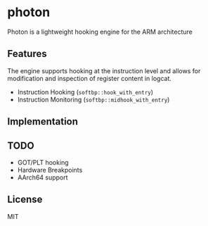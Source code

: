 # photon
Photon is a lightweight hooking engine for the ARM architecture

## Features
The engine supports hooking at the instruction level and allows for modification and inspection of register content in logcat.  
- Instruction Hooking (`softbp::hook_with_entry`)
- Instruction Monitoring (`softbp::midhook_with_entry`)

## Implementation


## TODO
- GOT/PLT hooking
- Hardware Breakpoints 
- AArch64 support

## License
MIT
